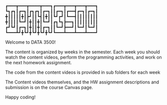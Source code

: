 
┏━━━┳━━━┳━━━━┳━━━┓┏━━━┳━━━┳━━━┳━━━┓
┗┓┏┓┃┏━┓┃┏┓┏┓┃┏━┓┃┃┏━┓┃┏━━┫┏━┓┃┏━┓┃
╋┃┃┃┃┃╋┃┣┛┃┃┗┫┃╋┃┃┗┛┏┛┃┗━━┫┃┃┃┃┃┃┃┃
╋┃┃┃┃┗━┛┃╋┃┃╋┃┗━┛┃┏┓┗┓┣━━┓┃┃┃┃┃┃┃┃┃
┏┛┗┛┃┏━┓┃╋┃┃╋┃┏━┓┃┃┗━┛┣━━┛┃┗━┛┃┗━┛┃
┗━━━┻┛╋┗┛╋┗┛╋┗┛╋┗┛┗━━━┻━━━┻━━━┻━━━┛



Welcome to DATA 3500!

The content is organized by weeks in the semester.  Each week you should watch the content videos, perform the programming activities, and work on the next homework assignment.

The code from the content videos is provided in sub folders for each week

The Content videos themselves, and the HW assignment descriptions and submission is on the course Canvas page.

Happy coding!

